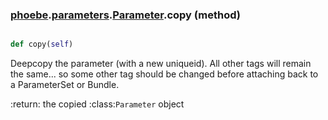 ### [phoebe](phoebe.md).[parameters](phoebe.parameters.md).[Parameter](phoebe.parameters.Parameter.md).copy (method)


```py

def copy(self)

```



Deepcopy the parameter (with a new uniqueid).  All other tags will remain
the same... so some other tag should be changed before attaching back to
a ParameterSet or Bundle.

:return: the copied :class:`Parameter` object

